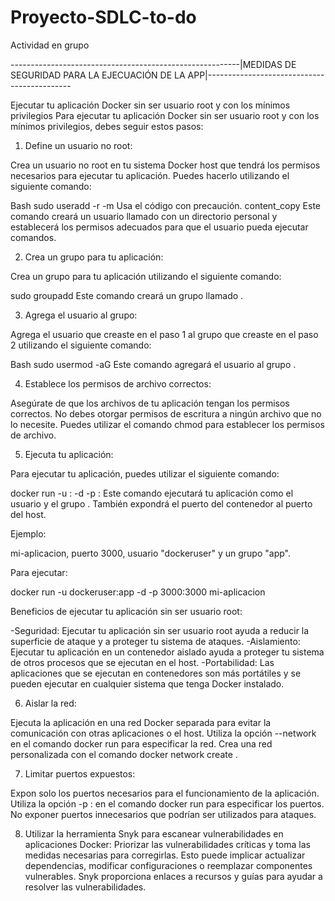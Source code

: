 # Proyecto-SDLC-to-do
Actividad en grupo


---------------------------------------------------------|MEDIDAS DE SEGURIDAD PARA LA EJECUACIÓN DE LA APP|--------------------------------------------

Ejecutar tu aplicación Docker sin ser usuario root y con los mínimos privilegios
Para ejecutar tu aplicación Docker sin ser usuario root y con los mínimos privilegios, debes seguir estos pasos:

1. Define un usuario no root:

Crea un usuario no root en tu sistema Docker host que tendrá los permisos necesarios para ejecutar tu aplicación. Puedes hacerlo utilizando el siguiente comando:

Bash
sudo useradd -r -m <nombre-de-usuario>
Usa el código con precaución.
content_copy
Este comando creará un usuario llamado <nombre-de-usuario> con un directorio personal y establecerá los permisos adecuados para que el usuario pueda ejecutar comandos.

2. Crea un grupo para tu aplicación:

Crea un grupo para tu aplicación utilizando el siguiente comando:

sudo groupadd <nombre-de-grupo>
Este comando creará un grupo llamado <nombre-de-grupo>.

3. Agrega el usuario al grupo:

Agrega el usuario que creaste en el paso 1 al grupo que creaste en el paso 2 utilizando el siguiente comando:

Bash
sudo usermod -aG <nombre-de-grupo> <nombre-de-usuario>
Este comando agregará el usuario <nombre-de-usuario> al grupo <nombre-de-grupo>.

4. Establece los permisos de archivo correctos:

Asegúrate de que los archivos de tu aplicación tengan los permisos correctos. No debes otorgar permisos de escritura a ningún archivo que no lo necesite. Puedes utilizar el comando chmod para establecer los permisos de archivo.

5. Ejecuta tu aplicación:

Para ejecutar tu aplicación, puedes utilizar el siguiente comando:

docker run -u <nombre-de-usuario>:<nombre-de-grupo> -d -p <puerto-de-la-aplicacion>:<puerto-de-la-aplicacion> <nombre-de-imagen>
Este comando ejecutará tu aplicación como el usuario <nombre-de-usuario> y el grupo <nombre-de-grupo>. También expondrá el puerto <puerto-de-la-aplicacion> del contenedor al puerto <puerto-de-la-aplicacion> del host.

Ejemplo:

mi-aplicacion, puerto 3000, usuario "dockeruser" y un grupo "app".

Para ejecutar:

docker run -u dockeruser:app -d -p 3000:3000 mi-aplicacion

Beneficios de ejecutar tu aplicación sin ser usuario root:

-Seguridad: Ejecutar tu aplicación sin ser usuario root ayuda a reducir la superficie de ataque y a proteger tu sistema de ataques.
-Aislamiento: Ejecutar tu aplicación en un contenedor aislado ayuda a proteger tu sistema de otros procesos que se ejecutan en el host.
-Portabilidad: Las aplicaciones que se ejecutan en contenedores son más portátiles y se pueden ejecutar en cualquier sistema que tenga Docker instalado.

6. Aislar la red:

Ejecuta la aplicación en una red Docker separada para evitar la comunicación con otras aplicaciones o el host.
Utiliza la opción --network <nombre-de-red> en el comando docker run para especificar la red.
Crea una red personalizada con el comando docker network create <nombre-de-red>.

7. Limitar puertos expuestos:

Expon solo los puertos necesarios para el funcionamiento de la aplicación.
Utiliza la opción -p <puerto-contenedor>:<puerto-host> en el comando docker run para especificar los puertos.
No exponer puertos innecesarios que podrían ser utilizados para ataques.

8. Utilizar la herramienta Snyk para escanear vulnerabilidades en aplicaciones Docker:
Priorizar las vulnerabilidades críticas y toma las medidas necesarias para corregirlas.
Esto puede implicar actualizar dependencias, modificar configuraciones o reemplazar componentes vulnerables.
Snyk proporciona enlaces a recursos y guías para ayudar a resolver las vulnerabilidades.

